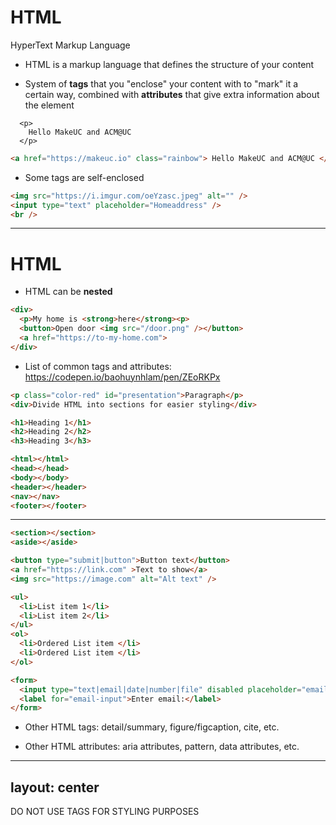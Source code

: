 # HTML

HyperText Markup Language

<v-clicks>

-   HTML is a markup language that defines the structure of your content

-   System of **tags** that you "enclose" your content with to "mark" it a certain way, combined with **attributes** that
    give extra information about the element

```html{1|3|2|all}
  <p>
    Hello MakeUC and ACM@UC
  </p>
```

```html
<a href="https://makeuc.io" class="rainbow"> Hello MakeUC and ACM@UC </a>
```

-   Some tags are self-enclosed
```html
<img src="https://i.imgur.com/oeYzasc.jpeg" alt="" />
<input type="text" placeholder="Homeaddress" />
<br />
```

</v-clicks>

---

# HTML


-   HTML can be **nested**

<v-clicks>


```html
<div>
  <p>My home is <strong>here</strong><p>
  <button>Open door <img src="/door.png" /></button>
  <a href="https://to-my-home.com">
</div>
```

- List of common tags and attributes: https://codepen.io/baohuynhlam/pen/ZEoRKPx
```html
<p class="color-red" id="presentation">Paragraph</p>
<div>Divide HTML into sections for easier styling</div>

<h1>Heading 1</h1>
<h2>Heading 2</h2>
<h3>Heading 3</h3>

<html></html>
<head></head>
<body></body>
<header></header>
<nav></nav>
<footer></footer>
```
</v-clicks>

---

```html
<section></section>
<aside></aside>

<button type="submit|button">Button text</button>
<a href="https://link.com" >Text to show</a>
<img src="https://image.com" alt="Alt text" />

<ul>
  <li>List item 1</li>
  <li>List item 2</li>
</ul>
<ol>
  <li>Ordered List item </li>
  <li>Ordered List item </li>
</ol>

<form>
  <input type="text|email|date|number|file" disabled placeholder="email" id="email-input" required="true"/>
  <label for="email-input">Enter email:</label>
</form>
```

<v-clicks>

- Other HTML tags: detail/summary, figure/figcaption, cite, etc.

- Other HTML attributes: aria attributes, pattern, data attributes, etc.

</v-clicks>

---
layout: center
---

<div class="text-6xl leading-loose text-center text-red-800 font-bold mt-5">
  DO NOT USE TAGS FOR STYLING PURPOSES
</div>